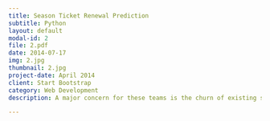 ```yaml
---
title: Season Ticket Renewal Prediction
subtitle: Python
layout: default
modal-id: 2
file: 2.pdf
date: 2014-07-17
img: 2.jpg
thumbnail: 2.jpg
project-date: April 2014
client: Start Bootstrap
category: Web Development
description: A major concern for these teams is the churn of existing season ticket holders. Actual renewal data for the season ticket holders of an NFL team was tracked against previous year’s data to find out any pattern for non-renewal of season tickets.

---
```

